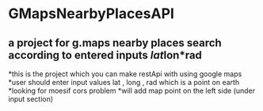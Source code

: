 # GMapsNearbyPlacesAPI
a project for g.maps nearby places search according to entered inputs *lat*lon*rad
----------------------
*this is the project which you can make restApi with using google maps 
*user should enter input values lat , long , rad which is a point on earth
*looking for moesif cors problem
*will add map point on the left side (under input section)  
